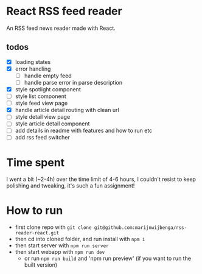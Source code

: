 # React RSS feed reader

An RSS feed news reader made with React.

## todos
- [x] loading states
- [x] error handling
  - [ ] handle empty feed
  - [ ] handle parse error in parse description
- [x] style spotlight component
- [ ] style list component
- [ ] style feed view page
- [x] handle article detail routing with clean url
- [ ] style detail view page
- [ ] style article detail component
- [ ] add details in readme with features and how to run etc
- [ ] add rss feed switcher

# Time spent
I went a bit (~2-4h) over the time limit of 4-6 hours, I couldn't resist to keep polishing and tweaking, it's such a fun assignment!

# How to run
- first clone repo with `git clone git@github.com:marijnwijbenga/rss-reader-react.git`
- then cd into cloned folder, and run install with `npm i`
- then start server with `npm run server`
- then start webapp with `npm run dev`
  - or run `npm run build` and 'npm run preview' (if you want to run the built version)
